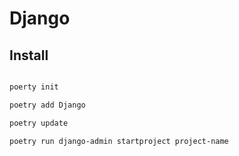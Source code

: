 # Django

## Install

```bash

poerty init

poetry add Django

poetry update

poetry run django-admin startproject project-name

```

